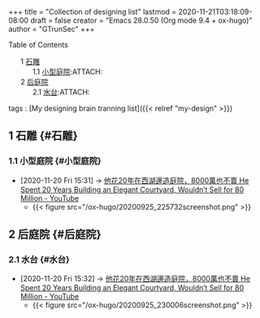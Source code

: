 +++
title = "Collection of designing list"
lastmod = 2020-11-21T03:18:09-08:00
draft = false
creator = "Emacs 28.0.50 (Org mode 9.4 + ox-hugo)"
author = "GTrunSec"
+++

<style>
  .ox-hugo-toc ul {
    list-style: none;
  }
</style>
<div class="ox-hugo-toc toc">
<div></div>

<div class="heading">Table of Contents</div>

- <span class="section-num">1</span> [石雕](#石雕)
    - <span class="section-num">1.1</span> [小型庭院](#小型庭院):ATTACH:
- <span class="section-num">2</span> [后庭院](#后庭院)
    - <span class="section-num">2.1</span> [水台](#水台):ATTACH:

</div>
<!--endtoc-->

tags
: [My designing brain tranning list]({{< relref "my-design" >}})


## <span class="section-num">1</span> 石雕 {#石雕}


### <span class="section-num">1.1</span> 小型庭院 {#小型庭院}

-   <span class="timestamp-wrapper"><span class="timestamp">[2020-11-20 Fri 15:31] </span></span> -> [他花20年在西湖邊造庭院，8000萬也不賣 He Spent 20 Years Building an Elegant Courtyard, Wouldn’t Sell for 80 Million - YouTube](my-design.md)
    -   {{< figure src="/ox-hugo/20200925_225732screenshot.png" >}}


## <span class="section-num">2</span> 后庭院 {#后庭院}


### <span class="section-num">2.1</span> 水台 {#水台}

-   <span class="timestamp-wrapper"><span class="timestamp">[2020-11-20 Fri 15:32] </span></span> -> [他花20年在西湖邊造庭院，8000萬也不賣 He Spent 20 Years Building an Elegant Courtyard, Wouldn’t Sell for 80 Million - YouTube](my-design.md)
    -   {{< figure src="/ox-hugo/20200925_230006screenshot.png" >}}
